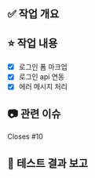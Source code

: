 ## ✅ 작업 개요  
<!-- 어떤 작업을 했는지 간단히 작성해주세요 -->

## ⭐ 작업 내용  
- [x] 로그인 폼 마크업  
- [x] 로그인 api 연동  
- [x] 에러 메시지 처리  

## 📷 관련 이슈  
Closes #10

## 🧪 테스트 결과 보고
<!-- 테스트 결과나 내용 기입 -->
